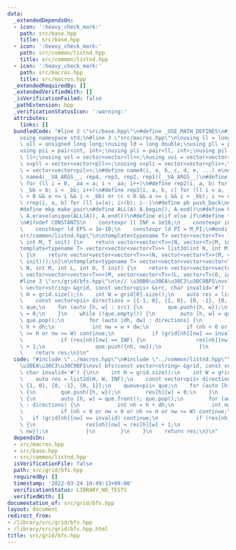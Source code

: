 ```yaml
---
data:
  _extendedDependsOn:
  - icon: ':heavy_check_mark:'
    path: src/base.hpp
    title: src/base.hpp
  - icon: ':heavy_check_mark:'
    path: src/common/listnd.hpp
    title: src/common/listnd.hpp
  - icon: ':heavy_check_mark:'
    path: src/macros.hpp
    title: src/macros.hpp
  _extendedRequiredBy: []
  _extendedVerifiedWith: []
  _isVerificationFailed: false
  _pathExtension: hpp
  _verificationStatusIcon: ':warning:'
  attributes:
    links: []
  bundledCode: "#line 2 \"src/base.hpp\"\n#define _USE_MATH_DEFINES\n#include <bits/stdc++.h>\n\
    using namespace std;\n#line 3 \"src/macros.hpp\"\n\nusing ll = long long;\nusing\
    \ ull = unsigned long long;\nusing ld = long double;\nusing pll = pair<ll, ll>;\n\
    using pii = pair<int, int>;\nusing pli = pair<ll, int>;\nusing pil = pair<int,\
    \ ll>;\nusing vvl = vector<vector<ll>>;\nusing vvi = vector<vector<int>>;\nusing\
    \ vvpll = vector<vector<pll>>;\nusing vvpli = vector<vector<pli>>;\nusing vvpil\
    \ = vector<vector<pil>>;\n#define name4(i, a, b, c, d, e, ...) e\n#define rep(...)\
    \ name4(__VA_ARGS__, rep4, rep3, rep2, rep1)(__VA_ARGS__)\n#define rep1(i, a)\
    \ for (ll i = 0, _aa = a; i < _aa; i++)\n#define rep2(i, a, b) for (ll i = a,\
    \ _bb = b; i < _bb; i++)\n#define rep3(i, a, b, c) for (ll i = a, _bb = b; (c\
    \ > 0 && a <= i && i < _bb) or (c < 0 && a >= i && i > _bb); i += c)\n#define\
    \ rrep(i, a, b) for (ll i=(a); i>(b); i--)\n#define pb push_back\n#define eb emplace_back\n\
    #define mkp make_pair\n#define ALL(A) A.begin(), A.end()\n#define UNIQUE(A) sort(ALL(A)),\
    \ A.erase(unique(ALL(A)), A.end())\n#define elif else if\n#define tostr to_string\n\
    \n#ifndef CONSTANTS\n    constexpr ll INF = 1e18;\n    constexpr int MOD = 1000000007;\n\
    \    constexpr ld EPS = 1e-10;\n    constexpr ld PI = M_PI;\n#endif\n#line 3 \"\
    src/common/listnd.hpp\"\n\ntemplate<typename T> vector<vector<T>> list2d(int N,\
    \ int M, T init) {\n    return vector<vector<T>>(N, vector<T>(M, init));\n}\n\n\
    template<typename T> vector<vector<vector<T>>> list3d(int N, int M, int L, T init)\
    \ {\n    return vector<vector<vector<T>>>(N, vector<vector<T>>(M, vector<T>(L,\
    \ init)));\n}\n\ntemplate<typename T> vector<vector<vector<vector<T>>>> list4d(int\
    \ N, int M, int L, int O, T init) {\n    return vector<vector<vector<vector<T>>>>(N,\
    \ vector<vector<vector<T>>>(M, vector<vector<T>>(L, vector<T>(O, init))));\n}\n\
    #line 3 \"src/grid/bfs.hpp\"\n\n// \u30B0\u30EA\u30C3\u30C9BFS\nvvl bfs(const\
    \ vector<string> &grid, const vector<pii> &src, char invalid='#') {\n\n    int\
    \ H = grid.size();\n    int W = grid[0].size();\n    auto res = list2d(H, W, INF);\n\
    \    const vector<pii> directions = {{-1, 0}, {1, 0}, {0, -1}, {0, 1}};\n    queue<pii>\
    \ que;\n    for (auto [h, w] : src) {\n        que.push({h, w});\n        res[h][w]\
    \ = 0;\n    }\n    while (!que.empty()) {\n        auto [h, w] = que.front();\
    \ que.pop();\n        for (auto [dh, dw] : directions) {\n            int nh =\
    \ h + dh;\n            int nw = w + dw;\n            if (nh < 0 or nw < 0 or nh\
    \ >= H or nw >= W) continue;\n            if (grid[nh][nw] == invalid) continue;\n\
    \            if (res[nh][nw] == INF) {\n                res[nh][nw] = res[h][w]\
    \ + 1;\n                que.push({nh, nw});\n            }\n        }\n    }\n\
    \    return res;\n}\n"
  code: "#include \"../macros.hpp\"\n#include \"../common/listnd.hpp\"\n\n// \u30B0\
    \u30EA\u30C3\u30C9BFS\nvvl bfs(const vector<string> &grid, const vector<pii> &src,\
    \ char invalid='#') {\n\n    int H = grid.size();\n    int W = grid[0].size();\n\
    \    auto res = list2d(H, W, INF);\n    const vector<pii> directions = {{-1, 0},\
    \ {1, 0}, {0, -1}, {0, 1}};\n    queue<pii> que;\n    for (auto [h, w] : src)\
    \ {\n        que.push({h, w});\n        res[h][w] = 0;\n    }\n    while (!que.empty())\
    \ {\n        auto [h, w] = que.front(); que.pop();\n        for (auto [dh, dw]\
    \ : directions) {\n            int nh = h + dh;\n            int nw = w + dw;\n\
    \            if (nh < 0 or nw < 0 or nh >= H or nw >= W) continue;\n         \
    \   if (grid[nh][nw] == invalid) continue;\n            if (res[nh][nw] == INF)\
    \ {\n                res[nh][nw] = res[h][w] + 1;\n                que.push({nh,\
    \ nw});\n            }\n        }\n    }\n    return res;\n}\n"
  dependsOn:
  - src/macros.hpp
  - src/base.hpp
  - src/common/listnd.hpp
  isVerificationFile: false
  path: src/grid/bfs.hpp
  requiredBy: []
  timestamp: '2022-03-24 10:49:13+09:00'
  verificationStatus: LIBRARY_NO_TESTS
  verifiedWith: []
documentation_of: src/grid/bfs.hpp
layout: document
redirect_from:
- /library/src/grid/bfs.hpp
- /library/src/grid/bfs.hpp.html
title: src/grid/bfs.hpp
---
```

